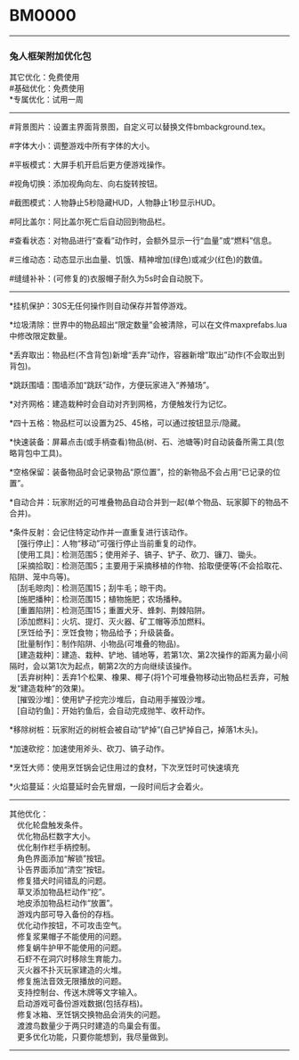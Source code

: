 
# BM0000  

------

### 兔人框架附加优化包  

其它优化：免费使用  
\#基础优化：免费使用  
\*专属优化：试用一周  
  
------
  
  
\#背景图片：设置主界面背景图，自定义可以替换文件bmbackground.tex。  
  
\#字体大小：调整游戏中所有字体的大小。  
  
\#平板模式：大屏手机开启后更方便游戏操作。  
  
\#视角切换：添加视角向左、向右旋转按钮。  
  
\#截图模式：人物静止5秒隐藏HUD，人物静止1秒显示HUD。  
  
\#阿比盖尔：阿比盖尔死亡后自动回到物品栏。  

\#查看状态：对物品进行“查看”动作时，会额外显示一行“血量”或“燃料”信息。  
  
\#三维动态：动态显示出血量、饥饿、精神增加(绿色)或减少(红色)的数值。  
  
\#缝缝补补：(可修复的)衣服帽子耐久为5s时会自动脱下。  
  
------
  
\*挂机保护：30S无任何操作则自动保存并暂停游戏。  
  
\*垃圾清除：世界中的物品超出“限定数量”会被清除，可以在文件maxprefabs.lua中修改限定数量。  

\*丢弃取出：物品栏(不含背包)新增“丢弃”动作，容器新增“取出”动作(不会取出到背包)。  
  
\*跳跃围墙：围墙添加“跳跃”动作，方便玩家进入“养殖场”。  
  
\*对齐网格：建造栽种时会自动对齐到网格，方便触发行为记忆。  
  
\*四十五格：物品栏可以设置为25、45格，可以通过按钮显示/隐藏。  
  
\*快速装备：屏幕点击(或手柄查看)物品(树、石、池塘等)时自动装备所需工具(忽略背包中工具)。  
  
\*空格保留：装备物品时会记录物品“原位置”，捡的新物品不会占用“已记录的位置”。  
  
\*自动合并：玩家附近的可堆叠物品自动合并到一起(单个物品、玩家脚下的物品不合并)。  
  
\*条件反射：会记住特定动作并一直重复进行该动作。  
　[强行停止]：人物“移动”可强行停止当前重复的动作。  
　[使用工具]：检测范围5；使用斧子、镐子、铲子、砍刀、镰刀、锄头。  
　[采摘拾取]：检测范围5；主要用于采摘移植的作物、拾取便便等(不会拾取花、陷阱、笼中鸟等)。  
　[刮毛晾肉]：检测范围15；刮牛毛；晾干肉。  
　[施肥播种]：检测范围15；植物施肥；农场播种。  
　[重置陷阱]：检测范围15；重置犬牙、蜂刺、荆棘陷阱。  
　[添加燃料]：火坑、提灯、灭火器、矿工帽等添加燃料。  
　[烹饪给予]：烹饪食物；物品给予；升级装备。  
　[批量制作]：制作陷阱、小物品(可堆叠的物品)。  
　[建造栽种]：建造、栽种、铲地、铺地等，若第1次、第2次操作的距离为最小间隔时，会以第1次为起点，朝第2次的方向继续该操作。  
　[丢弃树种]：丢弃1个松果、橡果、椰子(将1个可堆叠物移动出物品栏丢弃，可触发“建造栽种”的效果)。  
　[摧毁沙堆]：使用铲子挖完沙堆后，自动用手摧毁沙堆。  
　[自动钓鱼]：开始钓鱼后，会自动完成抛竿、收杆动作。  
  
\*移除树桩：玩家附近的树桩会被自动“铲掉”(自己铲掉自己，掉落1木头)。  
  
\*加速砍挖：加速使用斧头、砍刀、镐子动作。  
  
\*烹饪大师：使用烹饪锅会记住用过的食材，下次烹饪时可快速填充  
  
\*火焰蔓延：火焰蔓延时会先冒烟，一段时间后才会着火。
  
------
  
其他优化：  
　优化轮盘触发条件。  
　优化物品栏数字大小。  
　优化制作栏手柄控制。  
　角色界面添加“解锁”按钮。  
　讣告界面添加“清空”按钮。  
　修复猎犬时间错乱的问题。  
　草叉添加物品栏动作“挖”。  
　地皮添加物品栏动作“放置”。  
　游戏内部可导入备份的存档。  
　优化动作按钮，不可攻击空气。  
　修复浆果帽子不能使用的问题。  
　修复蜗牛护甲不能使用的问题。  
　石虾不在洞穴时移除生育能力。  
　灭火器不扑灭玩家建造的火堆。  
　修复施法音效无限播放的问题。  
　支持控制台、传送木牌等文字输入。  
　启动游戏可备份游戏数据(包括存档)。  
　修复冰箱、烹饪锅交换物品会消失的问题。  
　渡渡鸟数量少于两只时建造的鸟巢会有蛋。  
　更多优化功能，只要你能想到，我尽量做到。  

------
